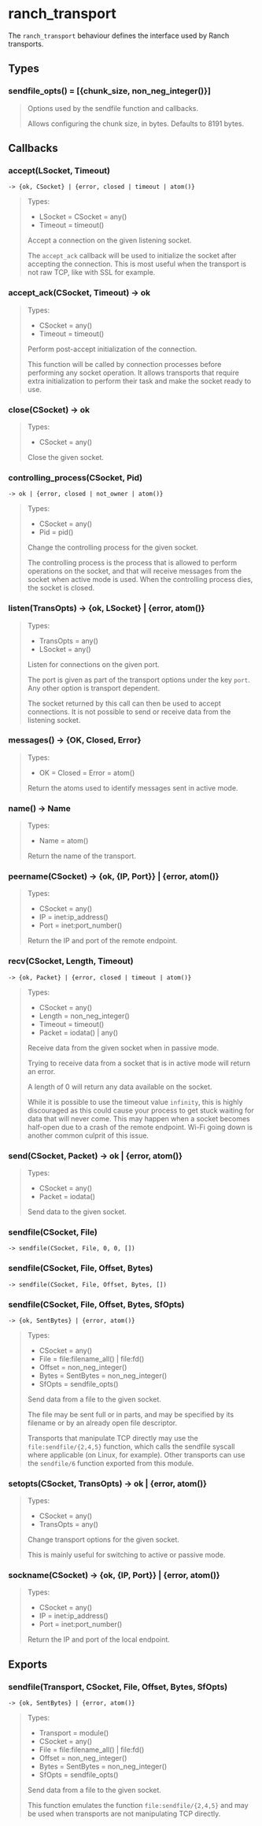 ranch_transport
===============

The `ranch_transport` behaviour defines the interface used
by Ranch transports.

Types
-----

### sendfile_opts() = [{chunk_size, non_neg_integer()}]

> Options used by the sendfile function and callbacks.
>
> Allows configuring the chunk size, in bytes. Defaults to 8191 bytes.

Callbacks
---------

### accept(LSocket, Timeout)
	-> {ok, CSocket} | {error, closed | timeout | atom()}

> Types:
>  *  LSocket = CSocket = any()
>  *  Timeout = timeout()
>
> Accept a connection on the given listening socket.
>
> The `accept_ack` callback will be used to initialize the socket
> after accepting the connection. This is most useful when the
> transport is not raw TCP, like with SSL for example.

### accept_ack(CSocket, Timeout) -> ok

> Types:
>  *  CSocket = any()
>  *  Timeout = timeout()
>
> Perform post-accept initialization of the connection.
>
> This function will be called by connection processes
> before performing any socket operation. It allows
> transports that require extra initialization to perform
> their task and make the socket ready to use.

### close(CSocket) -> ok

> Types:
>  *  CSocket = any()
>
> Close the given socket.

### controlling_process(CSocket, Pid)
	-> ok | {error, closed | not_owner | atom()}

> Types:
>  *  CSocket = any()
>  *  Pid = pid()
>
> Change the controlling process for the given socket.
>
> The controlling process is the process that is allowed to
> perform operations on the socket, and that will receive
> messages from the socket when active mode is used. When
> the controlling process dies, the socket is closed.

### listen(TransOpts) -> {ok, LSocket} | {error, atom()}

> Types:
>  *  TransOpts = any()
>  *  LSocket = any()
>
> Listen for connections on the given port.
>
> The port is given as part of the transport options under
> the key `port`. Any other option is transport dependent.
>
> The socket returned by this call can then be used to
> accept connections. It is not possible to send or receive
> data from the listening socket.

### messages() -> {OK, Closed, Error}

> Types:
>  *  OK = Closed = Error = atom()
>
> Return the atoms used to identify messages sent in active mode.

### name() -> Name

> Types:
>  *  Name = atom()
>
> Return the name of the transport.

### peername(CSocket) -> {ok, {IP, Port}} | {error, atom()}

> Types:
>  *  CSocket = any()
>  *  IP = inet:ip_address()
>  *  Port = inet:port_number()
>
> Return the IP and port of the remote endpoint.

### recv(CSocket, Length, Timeout)
	-> {ok, Packet} | {error, closed | timeout | atom()}

> Types:
>  *  CSocket = any()
>  *  Length = non_neg_integer()
>  *  Timeout = timeout()
>  *  Packet = iodata() | any()
>
> Receive data from the given socket when in passive mode.
>
> Trying to receive data from a socket that is in active mode
> will return an error.
>
> A length of 0 will return any data available on the socket.
>
> While it is possible to use the timeout value `infinity`,
> this is highly discouraged as this could cause your process
> to get stuck waiting for data that will never come. This may
> happen when a socket becomes half-open due to a crash of the
> remote endpoint. Wi-Fi going down is another common culprit
> of this issue.

### send(CSocket, Packet) -> ok | {error, atom()}

> Types:
>  *  CSocket = any()
>  *  Packet = iodata()
>
> Send data to the given socket.

### sendfile(CSocket, File)
	-> sendfile(CSocket, File, 0, 0, [])
### sendfile(CSocket, File, Offset, Bytes)
	-> sendfile(CSocket, File, Offset, Bytes, [])
### sendfile(CSocket, File, Offset, Bytes, SfOpts)
	-> {ok, SentBytes} | {error, atom()}

> Types:
>  *  CSocket = any()
>  *  File = file:filename_all() | file:fd()
>  *  Offset = non_neg_integer()
>  *  Bytes = SentBytes = non_neg_integer()
>  *  SfOpts = sendfile_opts()
>
> Send data from a file to the given socket.
>
> The file may be sent full or in parts, and may be specified
> by its filename or by an already open file descriptor.
>
> Transports that manipulate TCP directly may use the
> `file:sendfile/{2,4,5}` function, which calls the sendfile
> syscall where applicable (on Linux, for example). Other
> transports can use the `sendfile/6` function exported from
> this module.

### setopts(CSocket, TransOpts) -> ok | {error, atom()}

> Types:
>  *  CSocket = any()
>  *  TransOpts = any()
>
> Change transport options for the given socket.
>
> This is mainly useful for switching to active or passive mode.

### sockname(CSocket) -> {ok, {IP, Port}} | {error, atom()}

> Types:
>  *  CSocket = any()
>  *  IP = inet:ip_address()
>  *  Port = inet:port_number()
>
> Return the IP and port of the local endpoint.

Exports
-------

### sendfile(Transport, CSocket, File, Offset, Bytes, SfOpts)
	-> {ok, SentBytes} | {error, atom()}

> Types:
>  *  Transport = module()
>  *  CSocket = any()
>  *  File = file:filename_all() | file:fd()
>  *  Offset = non_neg_integer()
>  *  Bytes = SentBytes = non_neg_integer()
>  *  SfOpts = sendfile_opts()
>
> Send data from a file to the given socket.
>
> This function emulates the function `file:sendfile/{2,4,5}`
> and may be used when transports are not manipulating TCP
> directly.
